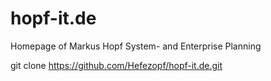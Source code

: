 hopf-it.de
==========

Homepage of Markus Hopf System- and Enterprise Planning

git clone https://github.com/Hefezopf/hopf-it.de.git
